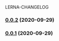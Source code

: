 LERNA-CHANGELOG
### [0.0.2](https://github.com/qinzhiwei1993/lerna-changelog/compare/v0.0.1...v0.0.2) (2020-09-29)

### [0.0.1](https://github.com/qinzhiwei1993/lerna-changelog/compare/v0.0.0...v0.0.1) (2020-09-29)
